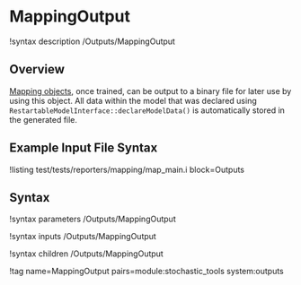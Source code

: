 # MappingOutput

!syntax description /Outputs/MappingOutput

## Overview

[Mapping objects](VariableMappings/index.md), once trained, can be output to a binary file for later
use by using this object. All data within the model that was declared using
`RestartableModelInterface::declareModelData()` is automatically stored in the generated file.

## Example Input File Syntax

!listing test/tests/reporters/mapping/map_main.i block=Outputs

## Syntax

!syntax parameters /Outputs/MappingOutput

!syntax inputs /Outputs/MappingOutput

!syntax children /Outputs/MappingOutput

!tag name=MappingOutput pairs=module:stochastic_tools system:outputs
